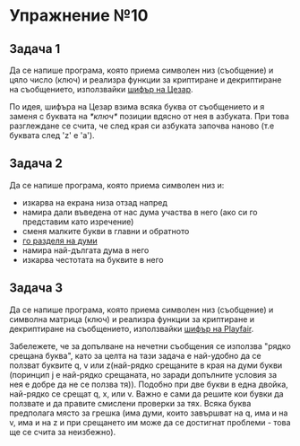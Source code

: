 # Упражнение №10

## Задача 1
Да се напише програма, която приема символен низ (съобщение) и цяло число (ключ) и реализра функции за криптиране и декриптиране на съобщението, използвайки [шифър на Цезар](https://en.wikipedia.org/wiki/Caesar_cipher).  
  
  По идея, шифъра на Цезар взима всяка буква от съобщението и я заменя с буквата на *\*ключ\** позиции вдясно от нея в азбуката. При това разглеждане се счита, че след края си азбуката започва наново (т.е буквата след 'z' е 'a').

## Задача 2
Да се напише програма, която приема символен низ и:
 * изкарва на екрана низа отзад напред
 * намира дали въведена от нас дума участва в него (ако си го представим като изречение)
 * сменя малките букви в главни и обратното
 * [го разделя на думи](https://pastebin.com/tggzJcbZ)
 * намира най-дългата дума в него
 * изкарва честотата на буквите в него

## Задача 3
Да се напише програма, която приема символен низ (съобщение) и символна матрица (ключ) и реализра функции за криптиране и декриптиране на съобщението, използвайки [шифър на Playfair](https://docs.google.com/document/d/1Vv2aluEVzrM3WPTYSG3UesYlAq1leVm_fUaVZdZGmn0/edit?usp=sharing).  
  
Забележете, че за допълване на нечетни съобщения се използва "рядко срещана буква", като за целта на тази задача е най-удобно да се ползват буквите q, v или z(най-рядко срещаните в края на думи букви (поринцип j e най-рядко срещаната, но заради допълните условия за нея е добре да не се ползва тя)). Подобно при две букви в една двойка, най-рядко се срещат q, x, или v. Важно е сами да решите кои бувки да ползвате и да правите смислени проверки за тях. Всяка буква предполага място за грешка (има думи, които завършват на q, има и на v, има и на z и при срещането им може да се достигнат проблеми - това ще се счита за неизбежно).
